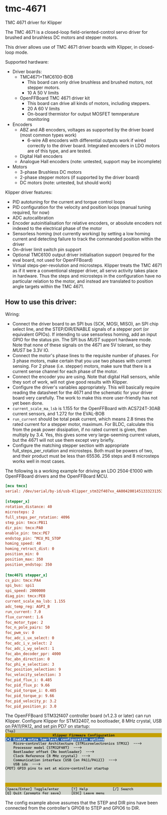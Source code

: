 # tmc-4671
TMC 4671 driver for Klipper

The TMC 4671 is a closed-loop field-oriented-control servo driver for brushed and brushless DC motors and stepper motors.

This driver allows use of TMC 4671 driver boards with Klipper, in closed-loop mode.

Supported hardware:
* Driver boards:
  * TMC4671+TMC6100-BOB
    * This board can only drive brushless and brushed motors, not stepper motors.
    * 10 A 50 V limits
  * OpenFFBoard TMC 4671 driver kit
    * This board can drive all kinds of motors, including steppers.
    * 20 A 60 V limits
    * On-board thermistor for output MOSFET temnperature monitoring
* Encoders
  * ABZ and AB encoders, voltages as supported by the driver board (most common types work)
    * 6-wire AB encoders with differential outputs work if wired correctly to the driver board. Integrated encoders in LDO motors are of this type, and are tested.
  * Digital Hall encoders
  * Analogue Hall encoders (note: untested, support may be incomplete)
* Motors
  * 3-phase Brushless DC motors
  * 2-phase stepper motors (if supported by the driver board)
  * DC motors (note: untested, but should work)

Klipper driver features:
* PID autotuning for the current and torque control loops
* PID configuration for the velocity and position loops (manual tuning required, for now)
* ADC autocalibration
* Encoder autoinitialisation for relative encoders, or absolute encoders not indexed to the electrical phase of the motor
* Sensorless homing (not currently working) by setting a low homing current and detecting failure to track the commanded position within the driver
* On-driver limit switch pin support
* Optional TMC6100 output driver initialisation support (requred for the eval board, not used for OpenFFBoard)
* Virtual steps-per-revolution and microsteps. Klipper treats the TMC 4671 as if it were a conventional stepper driver, all servo activity takes place in hardware. Thus the steps and microsteps in the configuration have no particular relation to the motor, and instead are translated to position angle targets within the TMC 4671.

## How to use this driver:

Wiring:
* Connect the driver board to an SPI bus (SCK, MOSI, MISO), an SPI chip select line, and the STEP/DIR/ENABLE signals of a stepper port (or equivalent GPIOs). If intending to use sensorless homing, add an input GPIO for the status pin. The SPI bus *MUST* support hardware mode. Note that none of these signals on the 4671 are 5V tolerant, so they *MUST* be 3.3V IO.
* Connect the motor's phase lines to the requisite number of phases. For 3 phase motors, make certain that you use two phases with current sensing. For 2 phase (i.e. stepper) motors, make sure that there is a current sense channel for each phase of the motor.
* Connect the encoder you are using. Note that digital Hall sensors, while they sort of work, will not give good results with Klipper.
* Configure the driver's variables appropriately. This will basically require reading the datasheet for the 4671 and the schematic for your driver board very carefully. The work to make this more user-friendly has not yet been done.
* `current_scale_ma_lsb` is 1.155 for the OpenFFBoard with ACS724T-30AB current sensors, and 1.272 for the EVAL-BOB
* `run_current` should be total peak current, which means 2.8 times the rated current for a stepper motor, maximum. For BLDC, calculate this from the peak power dissipation, if no rated current is given, then multiply by 3.4. Yes, this gives some very large-seeming current values, but the 4671 will not use them except very briefly.
* Configure the matching stepper section with appropriate full_steps_per_rotation and microsteps. Both must be powers of two, and their product must be less than 65536. 256 steps and 8 microsteps works well in most cases.

The following is a working example for driving an LDO 2504-E1000 with OpenFFBoard drivers and the OpenFFBoard MCU.
```ini
[mcu tmcx]
serial: /dev/serial/by-id/usb-Klipper_stm32f407xx_4A0042001451333231353730-if00

[stepper_x]
rotation_distance: 40
microsteps: 2
full_steps_per_rotation: 4096
step_pin: tmcx:PB11
dir_pin: tmcx:PA0
enable_pin: tmcx:PE7
endstop_pin: ^MCU_M1_STOP
homing_speed: 40
homing_retract_dist: 0
position_min: 0
position_max: 350
position_endstop: 350

[tmc4671 stepper_x]
cs_pin: tmcx:PA4
spi_bus: spi1
spi_speed: 2000000
diag_pin: tmcx:PE8
current_scale_ma_lsb: 1.155
adc_temp_reg: AGPI_B
run_current: 7.0
flux_current: 1.6
foc_motor_type: 2
foc_n_pole_pairs: 50
foc_pwm_sv: 0
foc_adc_i_ux_select: 0
foc_adc_i_v_select: 2
foc_adc_i_wy_select: 1
foc_abn_decoder_ppr: 4000
foc_abn_direction: 0
foc_phi_e_selection: 3
foc_position_selection: 9
foc_velocity_selection: 3
foc_pid_flux_i: 0.485
foc_pid_flux_p: 9.66
foc_pid_torque_i: 0.485
foc_pid_torque_p: 9.66
foc_pid_velocity_p: 3.2
foc_pid_position_p: 3.0
```

The OpenFFBoard STM32f407 controller board (v1.2.3 or later) can run Klipper. Configure Klipper for STM32407, no bootloader, 8 MHz crystal, USB on PA11/PA12, and set pin PD7 on startup:
![](OpenFFBoard-STM407-config.png)

The config example above assumes that the STEP and DIR pins have been connected from the controller's GPIO8 to STEP and GPIO6 to DIR.
